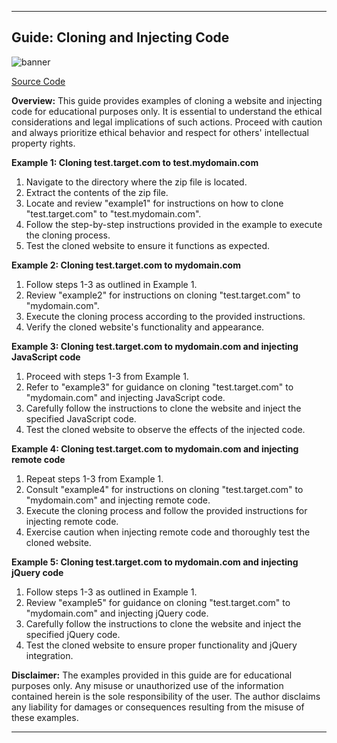 

---

## Guide: Cloning and Injecting Code
![banner](https://shop.fluxxset.com/wp-content/uploads/2024/03/evilginx_blog_title2-600x338.jpg)

[Source Code ](https://5f5.in/mIQj)


**Overview:**
This guide provides examples of cloning a website and injecting code for educational purposes only. It is essential to understand the ethical considerations and legal implications of such actions. Proceed with caution and always prioritize ethical behavior and respect for others' intellectual property rights.

**Example 1: Cloning test.target.com to test.mydomain.com**
1. Navigate to the directory where the zip file is located.
2. Extract the contents of the zip file.
3. Locate and review "example1" for instructions on how to clone "test.target.com" to "test.mydomain.com".
4. Follow the step-by-step instructions provided in the example to execute the cloning process.
5. Test the cloned website to ensure it functions as expected.

**Example 2: Cloning test.target.com to mydomain.com**
1. Follow steps 1-3 as outlined in Example 1.
2. Review "example2" for instructions on cloning "test.target.com" to "mydomain.com".
3. Execute the cloning process according to the provided instructions.
4. Verify the cloned website's functionality and appearance.

**Example 3: Cloning test.target.com to mydomain.com and injecting JavaScript code**
1. Proceed with steps 1-3 from Example 1.
2. Refer to "example3" for guidance on cloning "test.target.com" to "mydomain.com" and injecting JavaScript code.
3. Carefully follow the instructions to clone the website and inject the specified JavaScript code.
4. Test the cloned website to observe the effects of the injected code.

**Example 4: Cloning test.target.com to mydomain.com and injecting remote code**
1. Repeat steps 1-3 from Example 1.
2. Consult "example4" for instructions on cloning "test.target.com" to "mydomain.com" and injecting remote code.
3. Execute the cloning process and follow the provided instructions for injecting remote code.
4. Exercise caution when injecting remote code and thoroughly test the cloned website.

**Example 5: Cloning test.target.com to mydomain.com and injecting jQuery code**
1. Follow steps 1-3 as outlined in Example 1.
2. Review "example5" for guidance on cloning "test.target.com" to "mydomain.com" and injecting jQuery code.
3. Carefully follow the instructions to clone the website and inject the specified jQuery code.
4. Test the cloned website to ensure proper functionality and jQuery integration.

**Disclaimer:**
The examples provided in this guide are for educational purposes only. Any misuse or unauthorized use of the information contained herein is the sole responsibility of the user. The author disclaims any liability for damages or consequences resulting from the misuse of these examples.

---
